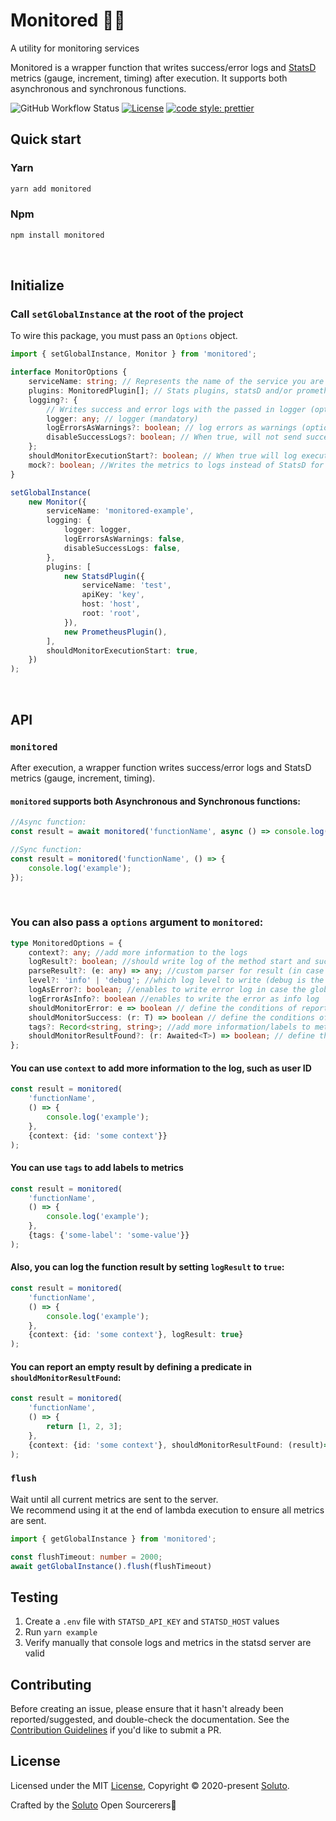 # Monitored 🕵️‍♀️

A utility for monitoring services

Monitored is a wrapper function that writes success/error logs and [StatsD](https://github.com/statsd/statsd) metrics (gauge, increment, timing) after execution. It supports both asynchronous and synchronous functions.

![GitHub Workflow Status](https://img.shields.io/github/workflow/status/Soluto/monitored/publish)
[![License](https://img.shields.io/badge/license-MIT-blue.svg)](https://github.com/soluto/tweek/blob/master/LICENSE.md)
[![code style: prettier](https://img.shields.io/badge/code_style-prettier-ff69b4.svg?style=flat-square)](https://github.com/prettier/prettier)

## Quick start

### Yarn

```bash
yarn add monitored
```

### Npm

```bash
npm install monitored
```

<br>

## Initialize

### Call `setGlobalInstance` at the root of the project

To wire this package, you must pass an `Options` object.

```ts
import { setGlobalInstance, Monitor } from 'monitored';

interface MonitorOptions {
    serviceName: string; // Represents the name of the service you are monitoring (mandatory)
    plugins: MonitoredPlugin[]; // Stats plugins, statsD and/or prometheus (mandatory)
    logging?: {
        // Writes success and error logs with the passed in logger (optional)
        logger: any; // logger (mandatory)
        logErrorsAsWarnings?: boolean; // log errors as warnings (optional)
        disableSuccessLogs?: boolean; // When true, will not send success log. defaults to false (optional)
    };
    shouldMonitorExecutionStart?: boolean; // When true will log execution start and will increment a metrics. defaults to true (optional)
    mock?: boolean; //Writes the metrics to logs instead of StatsD for debugging. defaults to false (optional)
}

setGlobalInstance(
    new Monitor({
        serviceName: 'monitored-example',
        logging: {
            logger: logger,
            logErrorsAsWarnings: false,
            disableSuccessLogs: false,
        },
        plugins: [
            new StatsdPlugin({
                serviceName: 'test',
                apiKey: 'key',
                host: 'host',
                root: 'root',
            }),
            new PrometheusPlugin(),
        ],
        shouldMonitorExecutionStart: true,
    })
);
```

<br>

## API

### `monitored`

After execution, a wrapper function writes success/error logs and StatsD metrics (gauge, increment, timing).
<br>

#### `monitored` supports both **Asynchronous** and **Synchronous** functions:

```ts
//Async function:
const result = await monitored('functionName', async () => console.log('example'));

//Sync function:
const result = monitored('functionName', () => {
    console.log('example');
});
```

<br>

### You can also pass a `options` argument to `monitored`:

```ts
type MonitoredOptions = {
    context?: any; //add more information to the logs
    logResult?: boolean; //should write log of the method start and success
    parseResult?: (e: any) => any; //custom parser for result (in case it is logged)
    level?: 'info' | 'debug'; //which log level to write (debug is the default)
    logAsError?: boolean; //enables to write error log in case the global `logErrorsAsWarnings` is on
    logErrorAsInfo?: boolean //enables to write the error as info log
    shouldMonitorError: e => boolean // define the conditions of reporting and logging an error, defaults to true
    shouldMonitorSuccess: (r: T) => boolean // define the conditions of reporting and logging wether a result was successful or not, defaults to true
    tags?: Record<string, string>; //add more information/labels to metrics
    shouldMonitorResultFound?: (r: Awaited<T>) => boolean; // define the conditions of reporting wether a result was found or not, defaults to false
};
```

#### You can use `context` to add more information to the log, such as user ID

```ts
const result = monitored(
    'functionName',
    () => {
        console.log('example');
    },
    {context: {id: 'some context'}}
);
```

#### You can use `tags` to add labels to metrics

```ts
const result = monitored(
    'functionName',
    () => {
        console.log('example');
    },
    {tags: {'some-label': 'some-value'}}
);
```

#### Also, you can log the function result by setting `logResult` to `true`:

```ts
const result = monitored(
    'functionName',
    () => {
        console.log('example');
    },
    {context: {id: 'some context'}, logResult: true}
);
```

#### You can report an empty result by defining a predicate in  `shouldMonitorResultFound`:

```ts
const result = monitored(
    'functionName',
    () => {
        return [1, 2, 3];
    },
    {context: {id: 'some context'}, shouldMonitorResultFound: (result)=>{return result.length > 0}}
);
```

### `flush`

Wait until all current metrics are sent to the server. <br>
We recommend using it at the end of lambda execution to ensure all metrics are sent.

```ts
import { getGlobalInstance } from 'monitored';

const flushTimeout: number = 2000;
await getGlobalInstance().flush(flushTimeout)
```

## Testing

1. Create a `.env` file with `STATSD_API_KEY` and `STATSD_HOST` values
2. Run `yarn example`
3. Verify manually that console logs and metrics in the statsd server are valid

## Contributing

Before creating an issue, please ensure that it hasn't already been reported/suggested, and double-check the documentation.
See the [Contribution Guidelines](https://github.com/Soluto/monitored/blob/master/.github/CONTRIBUTING.md) if you'd like to submit a PR.

## License

Licensed under the MIT [License](LICENSE), Copyright © 2020-present [Soluto](https://github.com/Soluto).

Crafted by the [Soluto](https://github.com/Soluto) Open Sourcerers🧙

